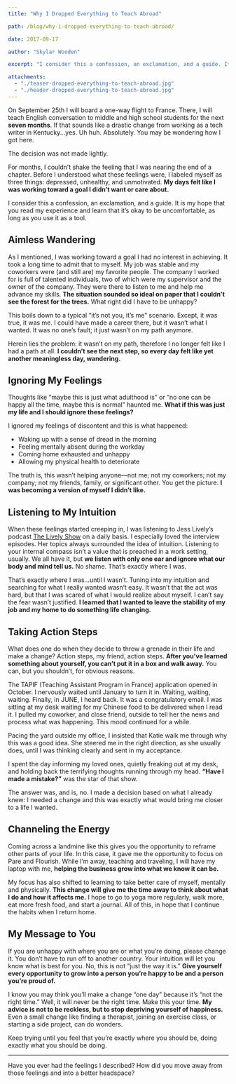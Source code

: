 ```yaml
---
title: "Why I Dropped Everything to Teach Abroad"

path: /blog/why-i-dropped-everything-to-teach-abroad/

date: 2017-09-17

author: "Skylar Wooden"

excerpt: "I consider this a confession, an exclamation, and a guide. It is my hope that you read my experience and learn that it’s okay to be uncomfortable, as long as you use it as a tool."

attachments:
  - "./teaser-dropped-everything-to-teach-abroad.jpg"
  - "./header-dropped-everything-to-teach-abroad.jpg"
---
```


On September 25th I will board a one-way flight to France. There, I will teach English conversation to middle and high school students for the next **seven months**. If that sounds like a drastic change from working as a tech writer in Kentucky...yes. Uh huh. Absolutely. You may be wondering how I got here.

The decision was not made lightly.

For months, I couldn’t shake the feeling that I was nearing the end of a chapter. Before I understood what these feelings were, I labeled myself as three things: depressed, unhealthy, and unmotivated. **My days felt like I was working toward a goal I didn’t want or care about.**

I consider this a confession, an exclamation, and a guide. It is my hope that you read my experience and learn that it’s okay to be uncomfortable, as long as you use it as a tool.

## Aimless Wandering 

As I mentioned, I was working toward a goal I had no interest in achieving. It took a long time to admit that to myself. My job was stable and my coworkers were (and still are) my favorite people. The company I worked for is full of talented individuals, two of which were my supervisor and the owner of the company. They were there to listen to me and help me advance my skills. **The situation sounded so ideal on paper that I couldn’t see the forest for the trees.** What right did I have to be unhappy? 

This boils down to a typical “it’s not you, it’s me” scenario. Except, it was true, it was me. I could have made a career there, but it wasn’t what I wanted. It was no one’s fault; it just wasn’t on my path anymore. 

Herein lies the problem: it wasn’t on my path, therefore I no longer felt like I had a path at all. **I couldn’t see the next step, so every day felt like yet another meaningless day, wandering.**

## Ignoring My Feelings

Thoughts like “maybe this is just what adulthood is” or “no one can be happy all the time, maybe this is normal” haunted me. **What if this was just my life and I should ignore these feelings?**

I ignored my feelings of discontent and this is what happened: 

- Waking up with a sense of dread in the morning
- Feeling mentally absent during the workday
- Coming home exhausted and unhappy
- Allowing my physical health to deteriorate

The truth is, this wasn’t helping anyone—not me; not my coworkers; not my company; not my friends, family, or significant other. You get the picture. **I was becoming a version of myself I didn’t like.**

## Listening to My Intuition

When these feelings started creeping in, I was listening to Jess Lively’s podcast [The Lively Show](http://jesslively.com/livelyshow/) on a daily basis. I especially loved the interview episodes. Her topics always surrounded the idea of intuition. Listening to your internal compass isn’t a value that is preached in a work setting, usually. We all have it, but **we listen with only one ear and ignore what our body and mind tell us.** No shame. That’s exactly where I was. 

That’s exactly where I was...until I wasn’t. Tuning into my intuition and searching for what I really  wanted wasn’t easy. It wasn’t that the act was hard, but that I was scared of what I would realize about myself. I can’t say the fear wasn’t justified. **I learned that I wanted to leave the stability of my job and my home to do something life changing.**

## Taking Action Steps

What does one do when they decide to throw a grenade in their life and make a change? Action steps, my friend, action steps. **After you’ve learned something about yourself, you can’t put it in a box and walk away.** You can, but you shouldn’t, for obvious reasons. 

The TAPIF (Teaching Assistant Program in France) application opened in October. I nervously waited until January to turn it in. Waiting, waiting, waiting. Finally, in JUNE, I heard back. It was a congratulatory email. I was sitting at my desk waiting for my Chinese food to be delivered when I read it. I pulled my coworker, and close friend, outside to tell her the news and process what was happening. This mood continued for a while.

Pacing the yard outside my office, I insisted that Katie walk me through why this was a good idea. She steered me in the right direction, as she usually does, until I was thinking clearly and sent in my acceptance. 

I spent the day informing my loved ones, quietly freaking out at my desk, and holding back the terrifying thoughts running through my head. **“Have I made a mistake?”** was the star of that show. 

The answer was, and is, no. I made a decision based on what I already knew: I needed a change and this was exactly what would bring me closer to a life I wanted. 

## Channeling the Energy

Coming across a landmine like this gives you the opportunity to reframe other parts of your life. In this case, it gave me the opportunity to focus on Pare and Flourish. While I’m away, teaching and traveling, I will have my laptop with me, **helping the business grow into what we know it can be.**

My focus has also shifted to learning to take better care of myself, mentally and physically. **This change will give me the time away to think about what I do and how it affects me.** I hope to go to yoga more regularly, walk more, eat more fresh food, and start a journal. All of this, in hope that I continue the habits when I return home.

## My Message to You

If you are unhappy with where you are or what you’re doing, please change it. You don’t have to run off to another country. Your intuition will let you know what is best for you. No, this is not “just the way it is.” **Give yourself every opportunity to grow into a person you’re happy to be and a person you’re proud of.**

I know you may think you’ll make a change “one day” because it’s “not the right time.” Well, it will never be the right time. Make this your time. **My advice is not to be reckless, but to stop depriving yourself of happiness.** Even a small change like finding a therapist, joining an exercise class, or starting a side project, can do wonders. 

Keep trying until you feel that you’re exactly where you should be, doing exactly what you should be doing. 

<hr class="secondary">

Have you ever had the feelings I described? How did you move away from those feelings and into a better headspace?